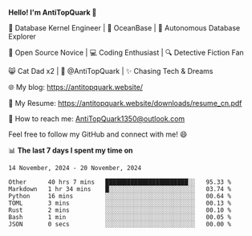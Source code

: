 
**Hello! I'm AntiTopQuark 👋**

🔧 Database Kernel Engineer | 🌊 OceanBase | 🤖 Autonomous Database Explorer

🌱 Open Source Novice | 💻 Coding Enthusiast | 🔍 Detective Fiction Fan

😸 Cat Dad x2 | 🎉 @AntiTopQuark | ✨ Chasing Tech & Dreams

🌐 My blog: https://antitopquark.website/

📄 My Resume: https://antitopquark.website/downloads/resume_cn.pdf

📧 How to reach me: AntiTopQuark1350@outlook.com

Feel free to follow my GitHub and connect with me! 😄

📊 **The last 7 days I spent my time on** 

<!--START_SECTION:waka-->
```text
14 November, 2024 - 20 November, 2024

Other      40 hrs 7 mins   ███████████████████████░░   95.33 % 
Markdown   1 hr 34 mins    █░░░░░░░░░░░░░░░░░░░░░░░░   03.74 % 
Python     16 mins         ░░░░░░░░░░░░░░░░░░░░░░░░░   00.64 % 
TOML       3 mins          ░░░░░░░░░░░░░░░░░░░░░░░░░   00.13 % 
Rust       2 mins          ░░░░░░░░░░░░░░░░░░░░░░░░░   00.10 % 
Bash       1 min           ░░░░░░░░░░░░░░░░░░░░░░░░░   00.05 % 
JSON       0 secs          ░░░░░░░░░░░░░░░░░░░░░░░░░   00.00 %
```
<!--END_SECTION:waka-->


